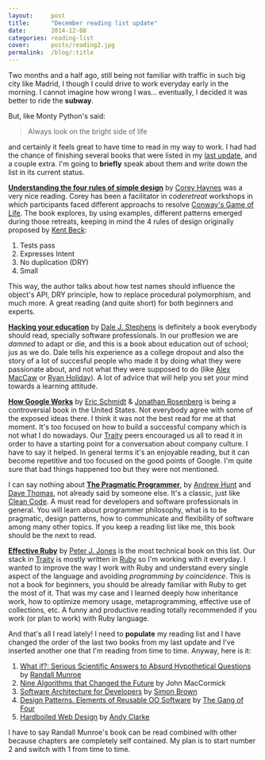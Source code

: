 ```yaml
---
layout:     post
title:      "December reading list update"
date:       2014-12-08
categories: reading-list
cover:      posts/reading2.jpg
permalink:  /blog/:title
---
```

Two months and a half ago, still being not familiar with traffic in such big city like Madrid, I though I could drive to work everyday early in the morning. I cannot imagine how wrong I was... eventually, I decided it was better to ride the **subway**.

But, like Monty Python's said:

> Always look on the bright side of life

and certainly it feels great to have time to read in my way to work. I had had the chance of finishing several books that were listed in my [last update](http://blog.javivelasco.com/reading-list-update/), and a couple extra. I'm going to **briefly** speak about them and write down the list in its current status.

**[Understanding the four rules of simple design](https://leanpub.com/4rulesofsimpledesign)** by [Corey Haynes](https://twitter.com/coreyhaines) was a very nice reading. Corey has been a facilitator in *coderetreat* workshops in which participants faced different approachs to resolve [Conway's Game of Life](http://en.wikipedia.org/wiki/Conway%27s_Game_of_Life). The book explores, by using examples, different patterns emerged during those retreats, keeping in mind the 4 rules of design originally proposed by [Kent Beck](https://twitter.com/kentbeck):

1. Tests pass
2. Expresses Intent
3. No duplication (DRY)
4. Small

This way, the author talks about how test names should influence the object's API, DRY principle, how to replace procedural polymorphism, and much more. A great reading (and quite short) for both beginners and experts.

**[Hacking your education](http://www.amazon.com/Hacking-Your-Education-Lectures-Thousands/dp/0399159967)** by [Dale J. Stephens](https://twitter.com/DaleJStephens) is definitely a book everybody should read, specially software professionals. In our proffesion we are *damned* to adapt or die, and this is a book about education out of school; jus as we do. Dale tells his experience as a college dropout and also the story of a lot of succesful people who made it by doing what they were passionate about, and not what they were supposed to do (like [Alex MacCaw](http://alexmaccaw.com/) or [Ryan Holiday](http://www.ryanholiday.net/)). A lot of advice that will help you set your mind towards a learning attitude.

**[How Google Works](http://www.amazon.es/How-Google-Works-Eric-Schmidt/dp/1455582344)** by [Eric Schmidt](https://twitter.com/ericschmidt) & [Jonathan Rosenberg](https://twitter.com/jjrosenberg) is being a controversial book in the United States. Not everybody agree with some of the exposed ideas there. I think it was not the best read for me at that moment. It's too focused on how to build a successful company which is not what I do nowadays. Our [Traity](www.traity.com) peers encouraged us all to read it in order to have a starting point for a conversation about company culture. I have to say it helped. In general terms it's an enjoyable reading, but it can become repetitive and too focused on the good points of Google. I'm quite sure that bad things happened too but they were not mentioned.

I can say nothing about **[The Pragmatic Programmer](http://www.amazon.com/The-Pragmatic-Programmer-Journeyman-Master/dp/020161622X)**, by [Andrew Hunt](https://twitter.com/PragmaticAndy) and [Dave Thomas](https://twitter.com/pragdave), not already said by someone else. It's a classic, just like [Clean Code](http://www.amazon.es/Clean-code-Handbook-Software-Craftsmanship/dp/0132350882). A must read for developers and software professionals in general. You will learn about programmer philosophy, what is to be pragmatic, design patterns, how to communicate and flexibility of software among many other topics. If you keep a reading list like me, this book should be the next to read.

**[Effective Ruby](http://www.effectiveruby.com/)** by [Peter J. Jones](https://twitter.com/contextualdev) is the most technical book on this list. Our stack in [Traity](www.traity.com) is mostly written in [Ruby](https://www.ruby-lang.org/en/) so I'm working with it everyday. I wanted to improve the way I work with Ruby and understand every single aspect of the language and avoiding *programming by coincidence*. This is not a book for beginners, you should be already familiar with Ruby to get the most of it. That was my case and I learned deeply how inheritance work, how to optimize memory usage, metaprogramming, effective use of collections, etc. A funny and productive reading totally recommended if you work (or plan to work) with Ruby language.

And that's all I read lately! I need to **populate** my reading list and I have changed the order of the last two books from my last update and I've inserted another one that I'm reading from time to time. Anyway, here is it:

1. [What if?: Serious Scientific Answers to Absurd Hypothetical Questions](http://www.amazon.es/What-If-Scientific-Hypothetical-Questions/dp/0544272994) by [Randall Munroe](http://xkcd.com/about/)
2. [Nine Algorithms that Changed the Future](http://www.amazon.com/Nine-Algorithms-That-Changed-Future/dp/0691158193) by John MacCormick
3. [Software Architecture for Developers](https://leanpub.com/software-architecture-for-developers) by [Simon Brown](https://twitter.com/simonbrown)
4. [Design Patterns. Elements of Reusable OO Software](http://www.amazon.es/Design-Patterns-Elements-Reusable-Object-Oriented/dp/0201633612) by [The Gang of Four](http://en.wikipedia.org/wiki/Design_Patterns)
5. [Hardboiled Web Design](http://www.fivesimplesteps.com/products/hardboiled-web-design) by [Andy Clarke](https://twitter.com/malarkey)

I have to say Randall Munroe's book can be read combined with other because chapters are completely self contained. My plan is to start number 2 and switch with 1 from time to time.

